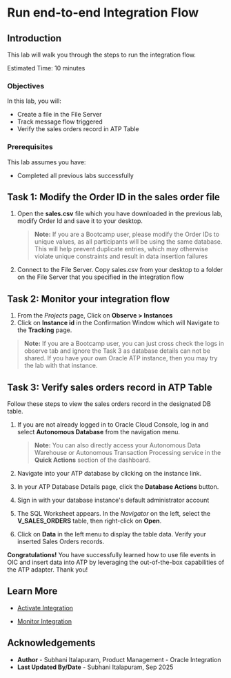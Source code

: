 # Run end-to-end Integration Flow

## Introduction

This lab will walk you through the steps to run the integration flow.

Estimated Time: 10 minutes

### Objectives

In this lab, you will:

- Create a file in the File Server
- Track message flow triggered
- Verify the sales orders record in ATP Table

### Prerequisites

This lab assumes you have:

- Completed all previous labs successfully

## Task 1: Modify the Order ID in the sales order file

1. Open the **sales.csv** file which you have downloaded in the previous lab, modify Order Id and save it to your desktop.

    > **Note:** If you are a Bootcamp user, please modify the Order IDs to unique values, as all participants will be using the same database. This will help prevent duplicate entries, which may otherwise violate unique constraints and result in data insertion failures

2. Connect to the File Server. Copy sales.csv from your desktop to a folder on the File Server that you specified in the integration flow

## Task 2: Monitor your integration flow

1. From the *Projects* page, Click on **Observe &gt; Instances**
2. Click on **Instance id** in the Confirmation Window which will Navigate to the **Tracking** page.

> **Note:** If you are a Bootcamp user, you can just cross check the logs in observe tab and ignore the Task 3 as database details can not be shared. If you have your own Oracle ATP instance, then you may try the lab with that instance.

## Task 3: Verify sales orders record in ATP Table

Follow these steps to view the sales orders record in the designated DB table.

1. If you are not already logged in to Oracle Cloud Console, log in and select **Autonomous Database** from the navigation menu.

    > **Note:**  You can also directly access your Autonomous Data Warehouse or Autonomous Transaction Processing service in the **Quick Actions** section of the dashboard.

2. Navigate into your ATP database by clicking on the instance link.
3. In your ATP Database Details page, click the **Database Actions** button.
4. Sign in with your database instance's default administrator account

5. The SQL Worksheet appears. In the *Navigator* on the left, select the **V\_SALES\_ORDERS** table, then right-click on **Open**.

6. Click on **Data** in the left menu to display the table data. Verify your inserted Sales Orders records.

**Congratulations!** You have successfully learned how to use file events in OIC and insert data into ATP by leveraging the out-of-the-box capabilities of the ATP adapter. Thank you!

## Learn More

- [Activate Integration](https://docs.oracle.com/en/cloud/paas/application-integration/integrations-user/activate-and-deactivate-integrations.html)

- [Monitor Integration](https://docs.oracle.com/en/cloud/paas/application-integration/integrations-user/track-integration-instances.html#GUID-46A7C0A0-CBE4-4F1B-9B45-62A5AFA89D74)

## Acknowledgements

- **Author** - Subhani Italapuram, Product Management - Oracle Integration
- **Last Updated By/Date** - Subhani Italapuram, Sep 2025
